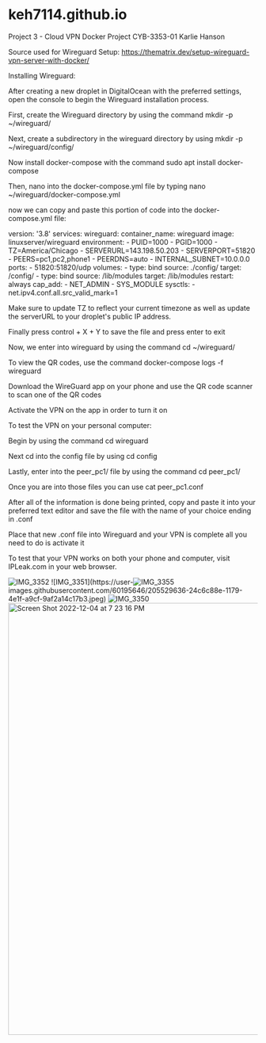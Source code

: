 # keh7114.github.io

Project 3 - Cloud VPN Docker Project 
CYB-3353-01
Karlie Hanson

Source used for Wireguard Setup:
https://thematrix.dev/setup-wireguard-vpn-server-with-docker/

Installing Wireguard:

After creating a new droplet in DigitalOcean with the preferred settings, open the console to begin the Wireguard installation process.

First, create the Wireguard directory by using the command mkdir -p ~/wireguard/

Next, create a subdirectory in the wireguard directory by using mkdir -p ~/wireguard/config/

Now install docker-compose with the command sudo apt install docker-compose

Then, nano into the docker-compose.yml file by typing nano ~/wireguard/docker-compose.yml

now we can copy and paste this portion of code into the docker-compose.yml file:

version: '3.8'
services:
  wireguard:
    container_name: wireguard
    image: linuxserver/wireguard
    environment:
      - PUID=1000
      - PGID=1000
      - TZ=America/Chicago
      - SERVERURL=143.198.50.203
      - SERVERPORT=51820
      - PEERS=pc1,pc2,phone1
      - PEERDNS=auto
      - INTERNAL_SUBNET=10.0.0.0
    ports:
      - 51820:51820/udp
    volumes:
      - type: bind
        source: ./config/
        target: /config/
      - type: bind
        source: /lib/modules
        target: /lib/modules
    restart: always
    cap_add:
      - NET_ADMIN
      - SYS_MODULE
    sysctls:
      - net.ipv4.conf.all.src_valid_mark=1
      
 Make sure to update TZ to reflect your current timezone as well as update the serverURL to your droplet's public IP address.
      
 Finally press control + X + Y to save the file and press enter to exit
      
 Now, we enter into wireguard by using the command cd ~/wireguard/
      
 To view the QR codes, use the command docker-compose logs -f wireguard
      
 Download the WireGuard app on your phone and use the QR code scanner to scan one of the QR codes
      
 Activate the VPN on the app in order to turn it on
      
 To test the VPN on your personal computer:
      
 Begin by using the command cd wireguard
      
 Next cd into the config file by using cd config
      
 Lastly, enter into the peer_pc1/ file by using the command cd peer_pc1/
      
 Once you are into those files you can use cat peer_pc1.conf
      
 After all of the information is done being printed, copy and paste it into your preferred text editor and save the file with the name of your          choice ending in .conf
      
 Place that new .conf file into Wireguard and your VPN is complete all you need to do is activate it
      
 To test that your VPN works on both your phone and computer, visit IPLeak.com in your web browser.
      
   
![IMG_3352](https://user-images.githubusercontent.com/60195646/205529630-77159964-a935-4b65-b8a4-160c3b087882.jpeg)
![IMG_3351](https://user-![IMG_3355](https://user-images.githubusercontent.com/60195646/205529640-14733f6e-c0b7-4934-b9d1-ca8aaa8c7f2f.jpeg)
images.githubusercontent.com/60195646/205529636-24c6c88e-1179-4e1f-a9cf-9af2a14c17b3.jpeg)
![IMG_3350](https://user-images.githubusercontent.com/60195646/205529643-f0c85351-69f7-40f8-a189-ffa28c826866.jpeg)
<img width="872" alt="Screen Shot 2022-12-04 at 7 23 16 PM" src="https://user-images.githubusercontent.com/60195646/205529646-383f46b8-c491-4cf1-a36a-70858e213bdb.png">
